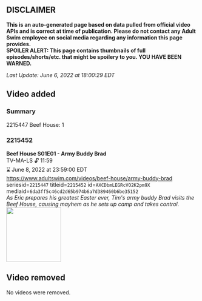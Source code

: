 ## DISCLAIMER
**This is an auto-generated page based on data pulled from official video APIs and is correct at time of publication. Please do not contact any Adult Swim employee on social media regarding any information this page provides.**  
**SPOILER ALERT: This page contains thumbnails of full episodes/shorts/etc. that might be spoilery to you. YOU HAVE BEEN WARNED.**  

_Last Update: June 6, 2022 at 18:00:29 EDT_
## Video added
### Summary
2215447 Beef House: 1  
### 2215452
**Beef House S01E01 - Army Buddy Brad**  
TV-MA-LS 🔓 11:59  
⌛ June 8, 2022 at 23:59:00 EDT  
https://www.adultswim.com/videos/beef-house/army-buddy-brad  
seriesid=`2215447` titleid=`2215452` id=`AXCDbmLEGRcVO2K2pm9X` mediaid=`6da3ff5c46cd2d65b974b6a7d389460b6be35152`  
_As Eric prepares his greatest Easter ever, Tim's army buddy Brad visits the Beef House, causing mayhem as he sets up camp and takes control._  
<a href="https://media.cdn.adultswim.com/uploads/20200226/thumbnails/2_20226163947-BeefHouse_105_dup-20200106.jpg"><img src="https://media.cdn.adultswim.com/uploads/20200226/thumbnails/2_20226163947-BeefHouse_105_dup-20200106.jpg" height="144px" /></a>
## Video removed
No videos were removed.  
